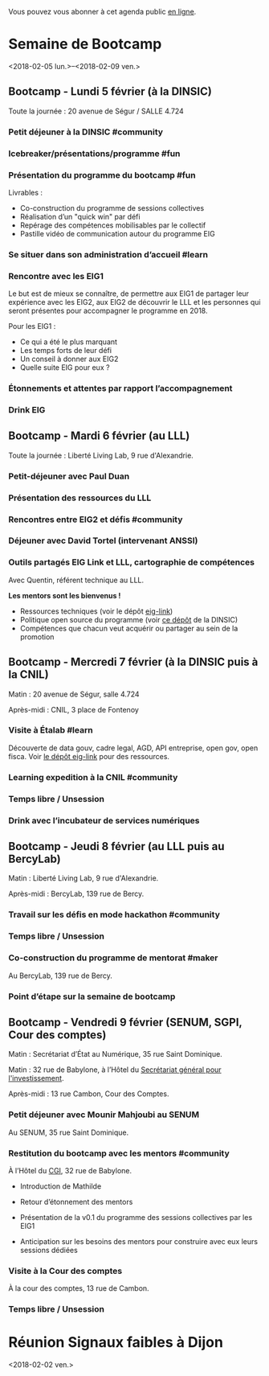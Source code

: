 Vous pouvez vous abonner à cet agenda public [en ligne](https://box.bzg.io/cloud/index.php/apps/calendar/p/DU3DV27UK2Z0ILGV).


# Semaine de Bootcamp

<span class="timestamp-wrapper"><span class="timestamp">&lt;2018-02-05 lun.&gt;&#x2013;&lt;2018-02-09 ven.&gt;</span></span>


## Bootcamp - Lundi 5 février (à la DINSIC)

Toute la journée : 20 avenue de Ségur / SALLE 4.724


### Petit déjeuner à la DINSIC #community


### Icebreaker/présentations/programme #fun


### Présentation du programme du bootcamp #fun

Livrables :

-   Co-construction du programme de sessions collectives
-   Réalisation d’un "quick win" par défi
-   Repérage des compétences mobilisables par le collectif
-   Pastille vidéo de communication autour du programme EIG


### Se situer dans son administration d’accueil #learn


### Rencontre avec les EIG1

Le but est de mieux se connaître, de permettre aux EIG1 de partager
leur expérience avec les EIG2, aux EIG2 de découvrir le LLL et les
personnes qui seront présentes pour accompagner le programme en 2018.

Pour les EIG1 :

-   Ce qui a été le plus marquant
-   Les temps forts de leur défi
-   Un conseil à donner aux EIG2
-   Quelle suite EIG pour eux ?


### Étonnements et attentes par rapport l’accompagnement


### Drink EIG


## Bootcamp - Mardi 6 février (au LLL)

Toute la journée : Liberté Living Lab, 9 rue d'Alexandrie.


### Petit-déjeuner avec Paul Duan


### Présentation des ressources du LLL


### Rencontres entre EIG2 et défis #community


### Déjeuner avec David Tortel (intervenant ANSSI)


### Outils partagés EIG Link et LLL, cartographie de compétences

Avec Quentin, référent technique au LLL.

**Les mentors sont les bienvenus !**

-   Ressources techniques (voir le dépôt [eig-link](https://github.com/entrepreneur-interet-general/eig-link))
-   Politique open source du programme (voir [ce dépôt](https://github.com/disic/politique-de-contribution-open-source/) de la DINSIC)
-   Compétences que chacun veut acquérir ou partager au sein de la promotion


## Bootcamp - Mercredi 7 février (à la DINSIC puis à la CNIL)

Matin : 20 avenue de Ségur, salle 4.724

Après-midi : CNIL, 3 place de Fontenoy


### Visite à Étalab #learn

Découverte de data gouv, cadre legal, AGD, API entreprise, open gov,
open fisca.  Voir [le dépôt eig-link](https://github.com/entrepreneur-interet-general/eig-link/blob/master/bootcamp.org) pour des ressources.


### Learning expedition à la CNIL #community


### Temps libre / Unsession


### Drink avec l’incubateur de services numériques


## Bootcamp - Jeudi 8 février (au LLL puis au BercyLab)

Matin : Liberté Living Lab, 9 rue d'Alexandrie.

Après-midi : BercyLab, 139 rue de Bercy.


### Travail sur les défis en mode hackathon #community


### Temps libre / Unsession


### Co-construction du programme de mentorat #maker

Au BercyLab, 139 rue de Bercy.


### Point d’étape sur la semaine de bootcamp


## Bootcamp - Vendredi 9 février (SENUM, SGPI, Cour des comptes)

Matin : Secrétariat d’État au Numérique, 35 rue Saint Dominique.

Matin : 32 rue de Babylone, à l’Hôtel du [Secrétariat général pour
l'investissement](http://www.gouvernement.fr/secretariat-general-pour-l-investissement-sgpi).

Après-midi : 13 rue Cambon, Cour des Comptes.


### Petit déjeuner avec Mounir Mahjoubi au SENUM

Au SENUM, 35 rue Saint Dominique.


### Restitution du bootcamp avec les mentors #community

À l’Hôtel du [CGI](http://www.gouvernement.fr/le-commissariat-general-a-l-investissement), 32 rue de Babylone.

-   Introduction de Mathilde

-   Retour d’étonnement des mentors

-   Présentation de la v0.1 du programme des sessions collectives par
    les EIG1

-   Anticipation sur les besoins des mentors pour construire avec eux
    leurs sessions dédiées


### Visite à la Cour des comptes

À la cour des comptes, 13 rue de Cambon.


### Temps libre / Unsession


# Réunion Signaux faibles à Dijon

<span class="timestamp-wrapper"><span class="timestamp">&lt;2018-02-02 ven.&gt;</span></span>

